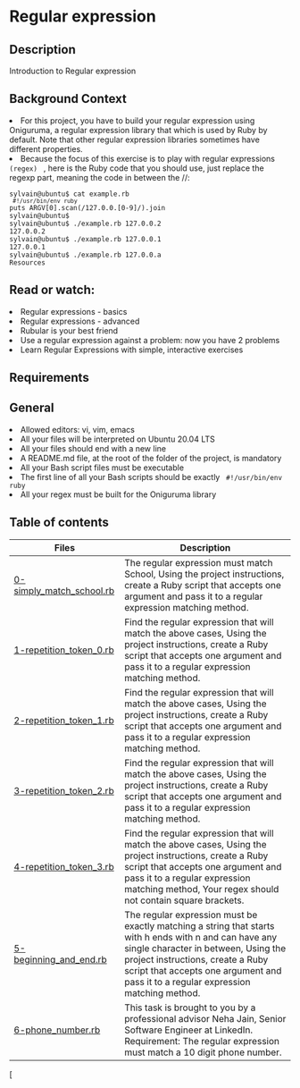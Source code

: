 # Regular expression

## Description
Introduction to Regular expression

## Background Context
<li> For this project, you have to build your regular expression using Oniguruma, a regular expression library that which is used by Ruby by default. Note that other regular expression libraries sometimes have different properties. </li>

<li> Because the focus of this exercise is to play with regular expressions <code> (regex) </code> , here is the Ruby code that you should use, just replace the regexp part, meaning the code in between the //: </li>

<code> 
sylvain@ubuntu$ cat example.rb
<code> #!/usr/bin/env ruby </code>
puts ARGV[0].scan(/127.0.0.[0-9]/).join
sylvain@ubuntu$
sylvain@ubuntu$ ./example.rb 127.0.0.2
127.0.0.2
sylvain@ubuntu$ ./example.rb 127.0.0.1
127.0.0.1
sylvain@ubuntu$ ./example.rb 127.0.0.a
Resources 
</code>

## Read or watch:

<li> Regular expressions - basics </li>
<li> Regular expressions - advanced </li>
<li> Rubular is your best friend </li>
<li> Use a regular expression against a problem: now you have 2 problems </li>
<li> Learn Regular Expressions with simple, interactive exercises </li>

## Requirements
## General
<li> Allowed editors: vi, vim, emacs </li>
<li> All your files will be interpreted on Ubuntu 20.04 LTS </li>
<li> All your files should end with a new line </li>
<li> A README.md file, at the root of the folder of the project, is mandatory </li>
<li> All your Bash script files must be executable </li>
<li> The first line of all your Bash scripts should be exactly <code> #!/usr/bin/env ruby </code> </li>
<li> All your regex must be built for the Oniguruma library </li>

## Table of contents
Files | Description
------|------------
[0-simply_match_school.rb](./0-simply_match_school.rb) | The regular expression must match School, Using the project instructions, create a Ruby script that accepts one argument and pass it to a regular expression matching method.
[1-repetition_token_0.rb](./1-repetition_token_0.rb) | Find the regular expression that will match the above cases, Using the project instructions, create a Ruby script that accepts one argument and pass it to a regular expression matching method.
[2-repetition_token_1.rb](./2-repetition_token_1.rb) |Find the regular expression that will match the above cases, Using the project instructions, create a Ruby script that accepts one argument and pass it to a regular expression matching method.
[3-repetition_token_2.rb](./3-repetition_token_2.rb) |Find the regular expression that will match the above cases, Using the project instructions, create a Ruby script that accepts one argument and pass it to a regular expression matching method.
[4-repetition_token_3.rb](./4-repetition_token_3.rb) | Find the regular expression that will match the above cases, Using the project instructions, create a Ruby script that accepts one argument and pass it to a regular expression matching method, Your regex should not contain square brackets.
[5-beginning_and_end.rb](./5-beginning_and_end.rb) | The regular expression must be exactly matching a string that starts with h ends with n and can have any single character in between, Using the project instructions, create a Ruby script that accepts one argument and pass it to a regular expression matching method.
[6-phone_number.rb](./6-phone_number.rb) | This task is brought to you by a professional advisor Neha Jain, Senior Software Engineer at LinkedIn. Requirement: The regular expression must match a 10 digit phone number.
[
